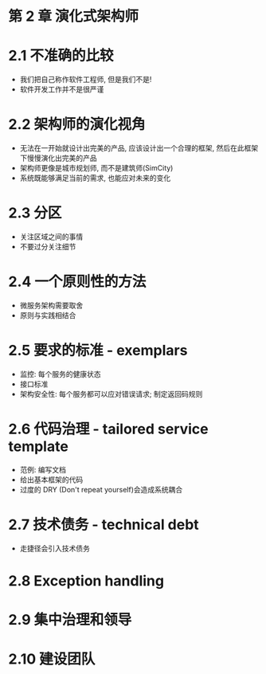 # 第 2 章 演化式架构师

# 2.1 不准确的比较

- 我们把自己称作软件工程师, 但是我们不是!
- 软件开发工作并不是很严谨

# 2.2 架构师的演化视角

- 无法在一开始就设计出完美的产品, 应该设计出一个合理的框架, 然后在此框架下慢慢演化出完美的产品
- 架构师更像是城市规划师, 而不是建筑师(SimCity)
- 系统既能够满足当前的需求, 也能应对未来的变化

# 2.3 分区

- 关注区域之间的事情
- 不要过分关注细节

# 2.4 一个原则性的方法

- 微服务架构需要取舍
- 原则与实践相结合

# 2.5 要求的标准 - exemplars

- 监控: 每个服务的健康状态
- 接口标准
- 架构安全性: 每个服务都可以应对错误请求; 制定返回码规则

# 2.6 代码治理 - tailored service template

- 范例: 编写文档
- 给出基本框架的代码
- 过度的 DRY (Don't repeat yourself)会造成系统耦合

# 2.7 技术债务 - technical debt

- 走捷径会引入技术债务

# 2.8 Exception handling

# 2.9 集中治理和领导

# 2.10 建设团队
